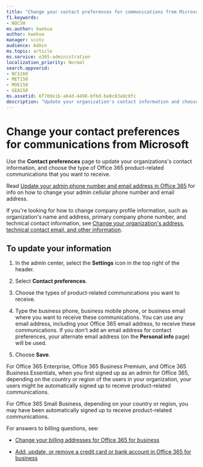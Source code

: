 ```yaml
---
title: "Change your contact preferences for communications from Microsoft"
f1.keywords:
- NOCSH
ms.author: kwekua
author: kwekua
manager: scotv
audience: Admin
ms.topic: article
ms.service: o365-administration
localization_priority: Normal
search.appverid:
- BCS160
- MET150
- MOE150
- GEA150
ms.assetid: 6f70de1b-a64d-4498-bfbd-be8c83a9c0fc
description: "Update your organization's contact information and choose the type of Office 365 product-related communications you want to receive."
---
```


# Change your contact preferences for communications from Microsoft

Use the **Contact preferences** page to update your organizations's contact information, and choose the type of Office 365 product-related communications that you want to receive.
  
Read [Update your admin phone number and email address in Office 365](update-phone-number-and-email-address.md) for info on how to change your admin cellular phone number and email address.
  
If you're looking for how to change company profile information, such as organization's name and address, primary company phone number, and technical contact information, see [Change your organization's address, technical contact email, and other information](change-address-contact-and-more.md).
  
## To update your information
  
1. In the admin center, select the **Settings** icon in the top right of the header.

2. Select **Contact preferences**.

3. Choose the types of product-related communications you want to receive.

4. Type the business phone, business mobile phone, or business email where you want to receive these communications.
    You can use any email address, including your Office 365 email address, to receive these communications. If you don't add an email address for contact preferences, your alternate email address (on the **Personal info** page) will be used.

5. Choose **Save**.
  
For Office 365 Enterprise, Office 365 Business Premium, and Office 365 Business Essentials, when you first signed up as an admin for Office 365, depending on the country or region of the users in your organization, your users might be automatically signed up to receive product-related communications.
  
For Office 365 Small Business, depending on your country or region, you may have been automatically signed up to receive product-related communications.
  
For answers to billing questions, see:
  
- [Change your billing addresses for Office 365 for business](../../commerce/billing-and-payments/change-your-billing-addresses.md)

- [Add, update, or remove a credit card or bank account in Office 365 for business](../../commerce/billing-and-payments/add-update-or-remove-credit-card-or-bank-account.md)
